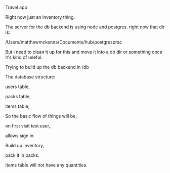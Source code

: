 Travel app

Right now just an inventory thing.

The server for the db backend is using node and postgres.  right now that dir
is:

/Users/matthewmckenna/Documents/hub/postgresprac


But i need to clean it up for this and move it into a db dir or something once
it's kind of useful.

Trying to build up the db backend in
/db


The database structure:

users table,

packs table,

items table,




So the basic flow of things will be,

on first visit test user,

allows sign in.

Build up inventory,

pack it in packs.



Items table will not have any quantities.
